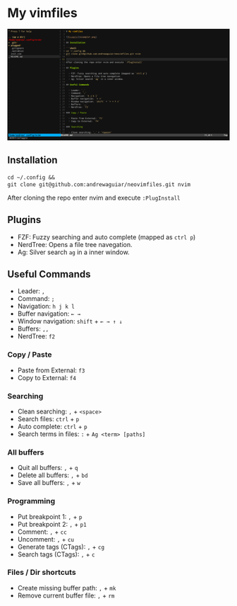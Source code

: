 # My vimfiles

![Example](example1.png)

## Installation

```shell
cd ~/.config &&
git clone git@github.com:andrewaguiar/neovimfiles.git nvim
```

After cloning the repo enter nvim and execute `:PlugInstall`

## Plugins

  - FZF: Fuzzy searching and auto complete (mapped as `ctrl p`)
  - NerdTree: Opens a file tree navegation.
  - Ag: Silver search `ag` in a inner window.

## Useful Commands

  - Leader: `,`
  - Command: `;`
  - Navigation: `h j k l`
  - Buffer navigation: `← →`
  - Window navigation: `shift` + `← → ↑ ↓`
  - Buffers: `,,`
  - NerdTree: `f2`

### Copy / Paste

  - Paste from External: `f3`
  - Copy to External: `f4`

### Searching

  - Clean searching: `,` + `<space>`
  - Search files: `ctrl` + `p`
  - Auto complete: `ctrl` + `p`
  - Search terms in files: `:` + `Ag <term> [paths]`

### All buffers

  - Quit all buffers: `,` + `q`
  - Delete all buffers: `,` + `bd`
  - Save all buffers: `,` + `w`

### Programming

  - Put breakpoint 1: `,` + `p`
  - Put breakpoint 2: `,` + `p1`
  - Comment: `,` + `cc`
  - Uncomment: `,` + `cu`
  - Generate tags (CTags): `,` + `cg`
  - Search tags (CTags): `,` + `c`

### Files / Dir shortcuts

  - Create missing buffer path: `,` + `mk`
  - Remove current buffer file: `,` + `rm`
